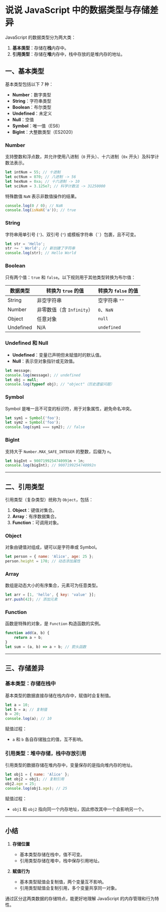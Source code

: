 # 说说 JavaScript 中的数据类型与存储差异

JavaScript 的数据类型分为两大类：

1. **基本类型**：存储在**栈**内存中。
2. **引用类型**：存储在**堆**内存中，栈中存放的是堆内存的地址。

## 一、基本类型

基本类型包括以下 7 种：

- **Number**：数字类型
- **String**：字符串类型
- **Boolean**：布尔类型
- **Undefined**：未定义
- **Null**：空值
- **Symbol**：唯一值（ES6）
- **BigInt**：大整数类型（ES2020）

### Number

支持整数和浮点数，并允许使用八进制（`0` 开头）、十六进制（`0x` 开头）及科学计数法表示。

```js
let intNum = 55; // 十进制
let octNum = 070; // 八进制 -> 56
let hexNum = 0xa; // 十六进制 -> 10
let sciNum = 3.125e7; // 科学计数法 -> 31250000
```

特殊数值 `NaN` 表示非数值操作的结果。

```js
console.log(0 / 0); // NaN
console.log(isNaN('a')); // true
```

### String

字符串用单引号 (`'`)、双引号 (`"`) 或模板字符串（`` ` ``）包裹，且不可变。

```js
let str = 'Hello';
str += ' World'; // 新创建了字符串
console.log(str); // Hello World
```

### Boolean

只有两个值：`true` 和 `false`。以下规则用于其他类型转换为布尔值：

| 数据类型  | 转换为 `true` 的值        | 转换为 `false` 的值 |
| --------- | ------------------------- | ------------------- |
| String    | 非空字符串                | 空字符串 `""`       |
| Number    | 非零数值（含 `Infinity`） | `0`、`NaN`          |
| Object    | 任意对象                  | `null`              |
| Undefined | N/A                       | `undefined`         |

### Undefined 和 Null

- **Undefined**：变量已声明但未赋值时的默认值。
- **Null**：表示空对象指针或无效值。

```js
let message;
console.log(message); // undefined
let obj = null;
console.log(typeof obj); // "object"（历史遗留问题）
```

### Symbol

Symbol 是唯一且不可变的标识符，用于对象属性，避免命名冲突。

```js
let sym1 = Symbol('foo');
let sym2 = Symbol('foo');
console.log(sym1 === sym2); // false
```

### BigInt

支持大于 `Number.MAX_SAFE_INTEGER` 的整数，后缀为 `n`。

```js
let bigInt = 9007199254740991n + 1n;
console.log(bigInt); // 9007199254740992n
```

---

## 二、引用类型

引用类型（复杂类型）统称为 `Object`，包括：

1. **Object**：键值对集合。
2. **Array**：有序数据集合。
3. **Function**：可调用对象。

### Object

对象由键值对组成，键可以是字符串或 Symbol。

```js
let person = { name: 'Alice', age: 25 };
person.height = 170; // 动态添加属性
```

### Array

数组是动态大小的有序集合，元素可为任意类型。

```js
let arr = [1, 'hello', { key: 'value' }];
arr.push(42); // 添加元素
```

### Function

函数是特殊的对象，是 `Function` 构造函数的实例。

```js
function add(a, b) {
	return a + b;
}
let sum = (a, b) => a + b; // 箭头函数
```

---

## 三、存储差异

### 基本类型：存储在栈中

基本类型的数据直接存储在栈内存中，赋值时会复制值。

```js
let a = 10;
let b = a; // 复制值
b = 20;
console.log(a); // 10
```

赋值过程：

- `a` 和 `b` 各自存储独立的值，互不影响。

### 引用类型：堆中存储，栈中存放引用

引用类型的数据存储在堆内存中，变量保存的是指向堆内存的地址。

```js
let obj1 = { name: 'Alice' };
let obj2 = obj1; // 复制引用
obj2.age = 25;
console.log(obj1.age); // 25
```

赋值过程：

- `obj1` 和 `obj2` 指向同一个内存地址，因此修改其中一个会影响另一个。

---

## 小结

1. **存储位置**

   - 基本类型存储在栈中，值不可变。
   - 引用类型存储在堆中，栈中保存引用地址。

2. **赋值行为**
   - 基本类型赋值会复制值，两个变量互不影响。
   - 引用类型赋值会复制引用，多个变量共享同一对象。

通过区分这两类数据的存储特点，能更好地理解 JavaScript 的内存管理和行为特性。
